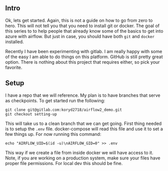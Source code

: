 <!--
.. title: Azure DE - Setting Up
.. slug: azure-de-setting-up
.. date: 2021-04-19 21:27:40 UTC-07:00
.. tags: azure, airflow, DE
.. category: Azure-Airflow
.. link: 
.. description: 
.. type: text
.. status: draft
-->

## Intro

Ok, lets get started. Again, this is not a guide on how to go from zero to hero. This will not tell you that you need to install git or docker. The goal of this series to to help people that already know some of the basics to get into azure with airflow. But just in case, you should have both `git` and `docker` installed.

Recently I have been experimenting with gitlab. I am really happy with some of the easy I am able to do things on this platform. GitHub is still pretty great option. There is nothing about this project that requires either, so pick your favorite.

## Setup

I have a repo that we will reference. My plan is to have branches that serve as checkpoints. To get started run the following:

```shell
git clone git@gitlab.com:koryd2718/airflow2_demo.git
git checkout setting-up
```

This will take us to a clean branch that we can get going. First thing needed is to setup the `.env` file. docker-compose will read this file and use it to set a few things up. For now running this command:

```shell
echo "AIRFLOW_UID=$(id -u)\nAIRFLOW_GID=0" >> .env
```

This way if we create a file from inside docker we will have access to it. Note, if you are working on a production system, make sure your files have proper file permissions. For local dev this should be fine.
